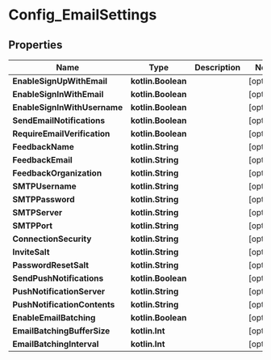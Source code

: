 
# Config_EmailSettings

## Properties
Name | Type | Description | Notes
------------ | ------------- | ------------- | -------------
**EnableSignUpWithEmail** | **kotlin.Boolean** |  |  [optional]
**EnableSignInWithEmail** | **kotlin.Boolean** |  |  [optional]
**EnableSignInWithUsername** | **kotlin.Boolean** |  |  [optional]
**SendEmailNotifications** | **kotlin.Boolean** |  |  [optional]
**RequireEmailVerification** | **kotlin.Boolean** |  |  [optional]
**FeedbackName** | **kotlin.String** |  |  [optional]
**FeedbackEmail** | **kotlin.String** |  |  [optional]
**FeedbackOrganization** | **kotlin.String** |  |  [optional]
**SMTPUsername** | **kotlin.String** |  |  [optional]
**SMTPPassword** | **kotlin.String** |  |  [optional]
**SMTPServer** | **kotlin.String** |  |  [optional]
**SMTPPort** | **kotlin.String** |  |  [optional]
**ConnectionSecurity** | **kotlin.String** |  |  [optional]
**InviteSalt** | **kotlin.String** |  |  [optional]
**PasswordResetSalt** | **kotlin.String** |  |  [optional]
**SendPushNotifications** | **kotlin.Boolean** |  |  [optional]
**PushNotificationServer** | **kotlin.String** |  |  [optional]
**PushNotificationContents** | **kotlin.String** |  |  [optional]
**EnableEmailBatching** | **kotlin.Boolean** |  |  [optional]
**EmailBatchingBufferSize** | **kotlin.Int** |  |  [optional]
**EmailBatchingInterval** | **kotlin.Int** |  |  [optional]



